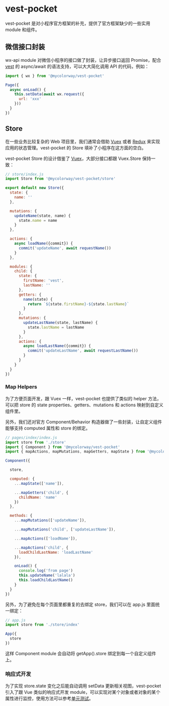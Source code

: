 # vest-pocket

vest-pocket 是对小程序官方框架的补充，提供了官方框架缺少的一些实用 module 和组件。

## 微信接口封装

wx-api module 对微信小程序的接口做了封装，让异步接口返回 Promise，配合 [vest](https://github.com/mycolorway/vest) 的 async/await 的语法支持，可以大大简化调用 API 的代码，例如：

```js
import { wx } from '@mycolorway/vest-pocket'

Page({
  async onLoad() {
    this.setData(await wx.request({
      url: 'xxx'
    }))
  }
})
```

## Store

在一些业务比较复杂的 Web 项目里，我们通常会借助 [Vuex](https://vuex.vuejs.org/) 或者 [Redux](https://redux.js.org/) 来实现应用的状态管理。vest-pocket 的 Store 填补了小程序在这方面的空白。

vest-pocket Store 的设计借鉴了 [Vuex](https://vuex.vuejs.org/)，大部分接口都跟 Vuex.Store 保持一致：

```js
// store/index.js
import Store from '@mycolorway/vest-pocket/store'

export default new Store({
  state: {
    name: ''
  },

  mutations: {
    updateName(state, name) {
      state.name = name
    }
  },

  actions: {
    async loadName({commit}) {
      commit('updateName', await requestName())
    }
  },

  modules: {
    child: {
      state: {
        firstName: 'vest',
        lastName: ''
      },
      getters: {
        name(state) {
          return `${state.firstName}-${state.lastName}`
        }
      },
      mutations: {
        updateLastName(state, lastName) {
          state.lastName = lastName
        }
      },
      actions: {
        async loadLastName({commit}) {
          commit('updateLastName', await requestLastName())
        }
      }
    }
  }
})
```

### Map Helpers

为了方便页面开发，跟 Vuex 一样，vest-pocket 也提供了类似的 helper 方法，可以把 store 的 state properties、getters、mutations 和 actions 映射到自定义组件里。

另外，我们还对官方 Component/Behavior 构造器做了一些封装，让自定义组件能够支持 computed 属性和 store 的绑定。

```js
// pages/index/index.js
import store from './store'
import { Component } from '@mycolorway/vest-pocket'
import { mapActions, mapMutations, mapGetters, mapState } from '@mycolorway/vest-pocket/store'

Component({

  store,

  computed: {
    ...mapState(['name']),

    ...mapGetters('child', {
      childName: 'name'
    })
  },

  methods: {
    ...mapMutations(['updateName']),

    ...mapMutations('child', ['updateLastName']),

    ...mapActions(['loadName']),

    ...mapActions('child', {
      loadChildLastName: 'loadLastName'
    }),

    onLoad() {
      console.log('from page')
      this.updateName('lalala')
      this.loadChildLastName()
    }
  }
})
```

另外，为了避免在每个页面里都重复的去绑定 store，我们可以在 app.js 里面统一绑定：

```js
// app.js
import store from './store/index'

App({
  store
})
```

这样 Component module 会自动将 getApp().store 绑定到每一个自定义组件上。

### 响应式开发

为了实现 store.state 变化之后能自动调用 setData 更新相关视图，vest-pocket 引入了跟 Vue 类似的响应式开发 module，可以实现对某个对象或者对象的某个属性进行监控，使用方法可以参考[单元测试](https://github.com/mycolorway/vest-pocket/tree/master/test/reactivity.test.js)。
